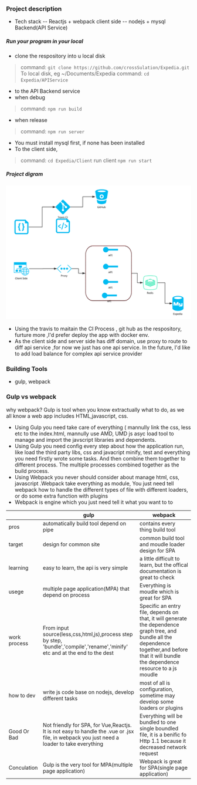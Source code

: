 ### Project description
- Tech stack
-- Reactjs + webpack client side
-- nodejs + mysql  Backend(API Service)

##### Run your program in your local
- clone the respository into u local disk 
> command: `git clone https://github.com/crossSulation/Expedia.git` 
To local disk, eg ~/Documents/Expedia 
> command: 
`cd Expedia/APIService`
- to the API Backend service
- when debug
> command:
`npm run build`
- when release
> command:
`npm run server`
- You must install mysql first, if none has been installed
- To the client side,
> command:
`cd Expedia/Client`
run client
`npm run start`
##### Project digram
![](https://github.com/crossSulation/Expedia/blob/master/instruction.svg)

- Using the travis to maitain the CI Process , git hub as the respository, furture more ,I'd prefer deploy the app with docker env.
- As the client side and server side has diff domain, use proxy to route to diff api service ,for now we just has one api service. In the future, I'd like to add load balance for complex api service provider
### Building Tools
- gulp, webpack

### Gulp vs webpack
why webpack? Gulp is tool when you know  extractually what to do, as we all know a web app includes HTML,javascript, css. 
- Using Gulp you need take care of everything ( mannully link the css, less etc to the index.html, mannully use AMD, UMD js asyc load tool to manage and import the javscript libraries and dependents.
- Using Gulp you need config every step about how the application run, like load the third party libs, css and javacript minify, test and everything you need firstly wrote some tasks. And then combine them together to different process. The multiple processes combined together as the build process.
- Using Webpack you never should consider about manage html, css, javascript .Webpack take everything as module, You just need tell webpack how to handle the different types of file with different loaders, or do some extra function with plugins
- Webpack is engine which you just need tell it what you want to to

||gulp   |  webpack |
|------------| ------------ | ------------ |
|pros|automatically build tool depend on pipe  |  contains every thing build tool |
|target| design for common site | common build tool and moudle loader design for SPA |
|learning|easy to learn, the api is very simple| a little difficult to learn, but the offical documentation is great to check|
|usege|multiple page application(MPA) that depend on process| Everything is moudle which is great for SPA|
|work process|From input source(less,css,html,js),process step by step, 'bundle','compile','rename','minify' etc and at the end to the dest|Specific an entry file, depends on that, it will generate the dependence graph tree, and bundle all the dependence together,and before that it will bundle the dependence resource to a js moudle|
|how to dev| write js code base on nodejs, develop different tasks| most of all is configuration, sometime may develop some loaders or plugins|
|Good Or Bad|Not friendly for SPA, for Vue,Reactjs. It is not easy to handle the .vue or .jsx file, in webpack you just need a loader to take everything|Everything will be bundled to one single boundled file, it is a benific fo Http 1.1 because it decreased network request |
|Conculation|Gulp is the very tool for MPA(multiple page application)|Webpack is great for SPA(single page application)|

